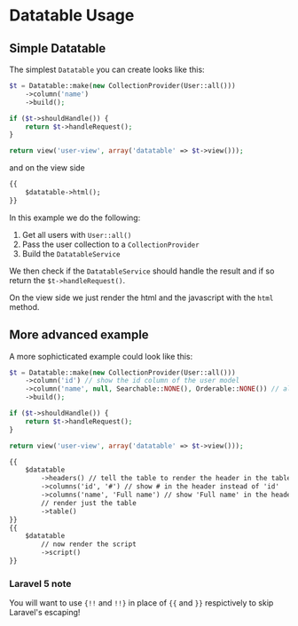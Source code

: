 # Datatable Usage
## Simple Datatable

The simplest `Datatable` you can create looks like this:
```php
$t = Datatable::make(new CollectionProvider(User::all()))
	->column('name')
	->build();

if ($t->shouldHandle()) {
    return $t->handleRequest();
}

return view('user-view', array('datatable' => $t->view()));
```

and on the view side

```html 
{{
	$datatable->html();
}}

```

In this example we do the following:

1. Get all users with `User::all()` 
2. Pass the user collection to a `CollectionProvider`
3. Build the `DatatableService` 

We then check if the `DatatableService` should handle the result and if so return the `$t->handleRequest()`.

On the view side we just render the html and the javascript with the `html` method.

## More advanced example

A more sophicticated example could look like this:
```php
$t = Datatable::make(new CollectionProvider(User::all()))
	->column('id') // show the id column of the user model
	->column('name', null, Searchable::NONE(), Orderable::NONE()) // also show the full name of the user, but do not allow searching or ordering of the column
	->build();

if ($t->shouldHandle()) {
    return $t->handleRequest();
}

return view('user-view', array('datatable' => $t->view()));
```

```html 
{{
	$datatable
		->headers() // tell the table to render the header in the table
		->columns('id', '#') // show # in the header instead of 'id'
		->columns('name', 'Full name') // show 'Full name' in the header instead of 'name'
        // render just the table
		->table()
}}
{{
	$datatable
        // now render the script
		->script() 
}}
```

### Laravel 5 note

You will want to use `{!!` and `!!}` in place of `{{` and `}}` respictively to skip Laravel's escaping!
